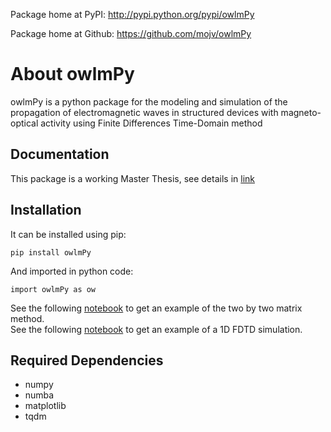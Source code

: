 Package home at PyPI: http://pypi.python.org/pypi/owlmPy

Package home at Github: https://github.com/mojv/owlmPy

# About owlmPy
owlmPy is a python package for the modeling and simulation of the propagation of electromagnetic waves in structured devices with magneto-optical activity using Finite Differences Time-Domain method

## Documentation
This package is a working Master Thesis, see details in <a href="https://www.overleaf.com/read/mwbhfnktgzgw" >link</a>

## Installation
It can be installed using pip:

    pip install owlmPy

And imported in python code:

    import owlmPy as ow

See the following <a href="https://github.com/oscarmunoz20/owlmPy/blob/master/twobytwo_example.ipynb" >notebook</a> to get an example of the two by two matrix method.<br>
See the following <a href="https://github.com/oscarmunoz20/owlmPy/blob/master/FDTD_1D_example.ipynb" >notebook</a> to get an example of a 1D FDTD simulation.

## Required Dependencies
- numpy
- numba
- matplotlib
- tqdm
